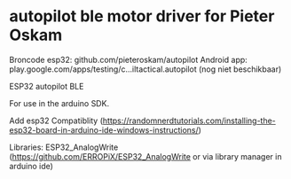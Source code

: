 # autopilot ble motor driver for Pieter Oskam

Broncode esp32: github.com/pieteroskam/autopilot
Android app: play.google.com/apps/testing/c...iltactical.autopilot (nog niet beschikbaar)


ESP32 autopilot BLE

For use in the arduino SDK. 

Add esp32 Compatiblity 
(https://randomnerdtutorials.com/installing-the-esp32-board-in-arduino-ide-windows-instructions/)

Libraries:
ESP32_AnalogWrite (https://github.com/ERROPiX/ESP32_AnalogWrite or via library manager in arduino ide)
